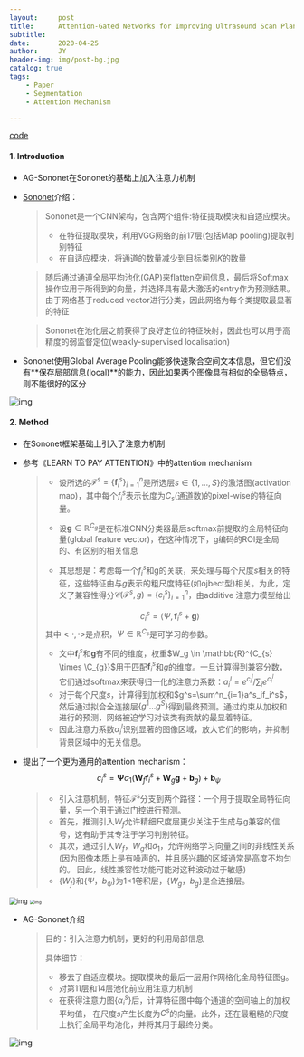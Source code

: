```yaml
---
layout:     post
title:      Attention-Gated Networks for Improving Ultrasound Scan Plane Detection
subtitle:   
date:       2020-04-25
author:     JY
header-img: img/post-bg.jpg
catalog: true
tags:
    - Paper
    - Segmentation
    - Attention Mechanism

---
```




[code](https://github.com/ozan-oktay/Attention-Gated-Networks)



#### 1. Introduction

- AG-Sononet在Sononet的基础上加入注意力机制

- [Sononet](https://arxiv.org/pdf/1612.05601.pdf)介绍：

  > Sononet是一个CNN架构，包含两个组件:特征提取模块和自适应模块。
  >
  > - 在特征提取模块，利用VGG网络的前17层(包括Map pooling)提取判别特征
  > - 在自适应模块，将通道的数量减少到目标类别$K$的数量

  > 随后通过通道全局平均池化(GAP)来flatten空间信息，最后将Softmax操作应用于所得到的向量，并选择具有最大激活的entry作为预测结果。由于网络基于reduced vector进行分类，因此网络为每个类提取最显著的特征

  > Sononet在池化层之前获得了良好定位的特征映射，因此也可以用于高精度的弱监督定位(weakly-supervised localisation)

  

- Sononet使用Global Average Pooling能够快速聚合空间文本信息，但它们没有**保存局部信息(local)**的能力，因此如果两个图像具有相似的全局特点，则不能很好的区分

![img](https://github.com/ZJU-CVs/zju-cvs.github.io/raw/master/img/picture/Sononet.png)



#### 2. Method

- 在Sononet框架基础上引入了注意力机制

- 参考《LEARN TO PAY ATTENTION》中的attention mechanism

  > - 设所选的$\mathcal{F}^{s}=\left\{\mathbf{f}_{i}^{s}\right\}_{i=1}^{n}$是所选层$s \in\{1, \ldots, S\}$的激活图(activation map)，其中每个$f^s_i$表示长度为$C_s$(通道数)的pixel-wise的特征向量。
  >
  > - 设$\mathbf{g} \in \mathbb{R}^{C_{g}}$是在标准CNN分类器最后softmax前提取的全局特征向量(global feature vector)，在这种情况下，g编码的ROI是全局的、有区别的相关信息
  >
  > - 其思想是：考虑每一个$f^s_i$和g的关联，来处理与每个尺度$s$相关的特征，这些特征由与$g$表示的粗尺度特征(如ojbect型)相关。为此，定义了兼容性得分$\mathcal{C}(\mathcal{F}^s,g)=\{c^s_i\}^n_{i=1}$，由additive 注意力模型给出
  >
  > $$
  > c_{i}^{s}=\left\langle\Psi, \mathbf{f}_{i}^{s}+\mathbf{g}\right\rangle
  > $$
  > 其中$<·,·>$是点积，$\Psi \in \mathbb{R}^{C_{s}}$是可学习的参数。
  >
  > - 文中$\mathbf{f}_{i}^{s}$和$\mathbf{g}$有不同的维度，权重$W_g \in \mathbb{R}^{C_{s} \times \C_{g}}$用于匹配$\mathbf{f}_{i}^{s}$和$g$的维度。一旦计算得到兼容分数，它们通过softmax来获得归一化的注意力系数：$a_i^l=e^{c_i^l}/\sum_i e^{c_i^l}$
  > - 对于每个尺度$s$，计算得到加权和$g^s=\sum^n_{i=1}a^s_if_i^s$，然后通过拟合全连接层$\{g^1...g^S\}$得到最终预测。通过约束从加权和进行的预测，网络被迫学习对该类有贡献的最显着特征。
  > - 因此注意力系数${\alpha^l_i}$识别显著的图像区域，放大它们的影响，并抑制背景区域中的无关信息。

  

- 提出了一个更为通用的attention mechanism：
  $$
  c_{i}^{s}=\boldsymbol{\Psi} \sigma_{1}\left(\mathbf{W}_{f} \mathbf{f}_{i}^{s}+\mathbf{W}_{g} \mathbf{g}+\mathbf{b}_{g}\right)+\mathbf{b}_{\psi}
  $$

  > - 引入注意机制，特征$\mathcal{F}^s$分支到两个路径：一个用于提取全局特征向量，另一个用于通过门控进行预测。 
  > - 首先，推测引入$W_f$允许精细尺度层更少关注于生成与g兼容的信号，这有助于其专注于学习判别特征。 
  > - 其次，通过引入$W_f$，$W_g$和$σ_1$，允许网络学习向量之间的非线性关系(因为图像本质上是有噪声的，并且感兴趣的区域通常是高度不均匀的。 因此，线性兼容性功能可能对这种波动过于敏感) 
  > - $\{W_f\}$和$\{Ψ，b_ψ\}$为1×1卷积层，$\{W_g，b_g\}$是全连接层。
  
  

<img src="https://github.com/ZJU-CVs/zju-cvs.github.io/raw/master/img/picture/4.png" alt="img" style="zoom:80%;" />

<img src="https://github.com/ZJU-CVs/zju-cvs.github.io/raw/master/img/picture/5.png" alt="img" style="zoom:50%;" />

- AG-Sononet介绍

  > 目的：引入注意力机制，更好的利用局部信息
  >
  > 具体细节：
  >
  > - 移去了自适应模块。提取模块的最后一层用作网格化全局特征图g。
  > - 对第11层和14层池化前应用注意力机制
  > - 在获得注意力图$\{\alpha^s_i\}$后，计算特征图中每个通道的空间轴上的加权平均值， 在尺度$s$产生长度为$C^s$的向量。此外，还在最粗糙的尺度上执行全局平均池化，并将其用于最终分类。
  
  

![img](https://github.com/ZJU-CVs/zju-cvs.github.io/raw/master/img/picture/AG-Sononet.png)